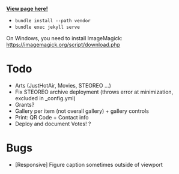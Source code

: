 [**View page here!**](https://raphaelmenges.github.io)

- `bundle install --path vendor`
- `bundle exec jekyll serve`

On Windows, you need to install ImageMagick: https://imagemagick.org/script/download.php

# Todo
- Arts (JustHotAir, Movies, STEOREO ...)
- Fix STEOREO archive deployment (throws error at minimization, excluded in \_config.yml)
- Grants?
- Gallery per item (not overall gallery) + gallery controls
- Print: QR Code + Contact info
- Deploy and document Votes! ?

# Bugs
- [Responsive] Figure caption sometimes outside of viewport